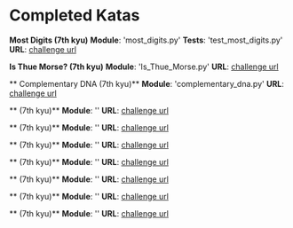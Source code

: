 # Completed Katas

**Most Digits (7th kyu)**
**Module**: 'most_digits.py'
**Tests**: 'test_most_digits.py' 
**URL**: [challenge url](https://www.codewars.com/kata/most-digits)


**Is Thue Morse? (7th kyu)**
**Module**: 'Is_Thue_Morse.py'
**URL**: [challenge url](https://www.codewars.com/kata/simple-fun-number-106-is-thue-morse)


** Complementary DNA (7th kyu)**
**Module**: 'complementary_dna.py'
**URL**: [challenge url](https://www.codewars.com/kata/complementary-dna)


** (7th kyu)**
**Module**: ''
**URL**: [challenge url]()


** (7th kyu)**
**Module**: ''
**URL**: [challenge url]()


** (7th kyu)**
**Module**: ''
**URL**: [challenge url]()


** (7th kyu)**
**Module**: ''
**URL**: [challenge url]()


** (7th kyu)**
**Module**: ''
**URL**: [challenge url]()


** (7th kyu)**
**Module**: ''
**URL**: [challenge url]()


** (7th kyu)**
**Module**: ''
**URL**: [challenge url]()


